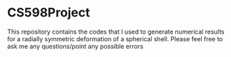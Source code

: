 # CS598Project
This repository contains the codes that I used to generate numerical results for a radially symmetric deformation of a spherical shell. 
Please feel free to ask me any questions/point any possible errors 
